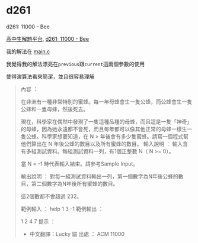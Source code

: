 # d261
d261: 11000 - Bee

[高中生解題平台](http://zerojudge.tw/), [d261: 11000 - Bee](http://zerojudge.tw/ShowProblem?problemid=d261)

我的解法在 [main.c](https://github.com/wemee/d261/blob/master/main.c)

我覺得我的解法漂亮在`previous`跟`current`這兩個參數的使用

使得演算法看來簡潔，並且很容易理解

> 內容 ：
> 
> 在非洲有一種非常特別的蜜蜂。每一年母蜂會生一隻公蜂，而公蜂會生一隻公蜂和一隻母蜂，然後死去。
> 
> 現在，科學家在偶然中發現了一隻這種品種的母蜂，而且這是一隻「神奇」的母蜂，因為她永遠都不會死，而且每年都可以像其他正常的母蜂一樣生一隻公蜂。科學家想要知道，在 N > 年後會有多少隻蜜蜂。請寫一個程式幫他們算出在 N 年後公蜂的數目以及所有蜜蜂的數目。
> 輸入說明 ： 
> 輸入含有多組測試資料。每組測試資料一列，有1個正整數 N（ N >= 0）。
> 
> 當 N = -1 時代表輸入結束。請參考Sample Input。
> 
> 輸出說明 ： 
> 對每一組測試資料輸出一列，第一個數字為N年後公蜂的數目，第二個數字為N年後所有蜜蜂的數目。
> 
> 這2個數都不會超過 232。
> 
> 範例輸入 ：  help
> 1
> 3
> -1
> 範例輸出 ：
> 
> 1 2
> 4 7
> 提示 ： 
> * 中文翻譯：Lucky 貓
> 出處 ： 
> ACM 11000

